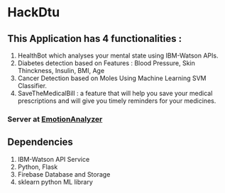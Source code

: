 # HackDtu

## This Application has 4 functionalities :
1. HealthBot which analyses your mental state using IBM-Watson APIs.
2. Diabetes detection based on Features : Blood Pressure, Skin Thinckness, Insulin, BMI, Age
3. Cancer Detection based on Moles Using Machine Learning SVM Classifier.
4. SaveTheMedicalBill : a feature that will help you save your medical prescriptions and will give you timely reminders for your medicines.

### Server at [EmotionAnalyzer](https://github.com/viveksb007/EmotionAnalyzer)

## Dependencies 
1. IBM-Watson API Service
2. Python, Flask
3. Firebase Database and Storage  
4. sklearn python ML library
